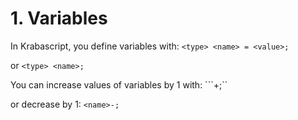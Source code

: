 # 1. Variables

In Krabascript, you define variables with:
```<type> <name> = <value>;```

or
```<type> <name>;```

You can increase values of variables by 1 with:
```<name>+;``

or decrease by 1:
```<name>-;```